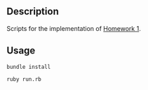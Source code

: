 ## Description

Scripts for the implementation of [Homework 1](https://github.com/rubizza-survival-camp/winter-2018#homework-1).

## Usage

`bundle install`

`ruby run.rb`
